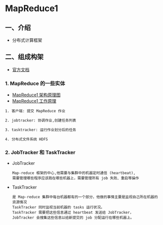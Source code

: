 # MapReduce1

## 一、介绍

- 分布式计算框架

## 二、组成构架

- [官方文档](http://hadoop.apache.org/docs/r1.0.4/cn/mapred_tutorial.html)

### 1. MapReduce 的一些实体

- [MapReduce1 架构原理图](https://www.processon.com/view/link/5664347fe4b026a7ca2a71a6)
- [MapReduce1 工作原理](http://sishuok.com/forum/blogPost/list/5965.html)

```
1. 客户端: 提交 MapReduce 作业

2. jobtracker: 协调作业,创建任务列表

3. tasktracker: 运行作业划分后的任务

4. 分布式文件系统 HDFS
```

### 2. JobTracker 和 TaskTracker

- JobTracker

  ```
  Map-reduce 框架的中心,他需要与集群中的机器定时通信 (heartbeat),
  需要管理哪些程序应该跑在哪些机器上，需要管理所有 job 失败、重启等操作
  ```
- TaskTracker

  ```
  是 Map-reduce 集群中每台机器都有的一个部分，他做的事情主要是监视自己所在机器的资源情况
  TaskTracker 同时监视当前机器的 tasks 运行状况。
  TaskTracker 需要把这些信息通过 heartbeat 发送给 JobTracker，
  JobTracker 会搜集这些信息以给新提交的 job 分配运行在哪些机器上。
  ```

